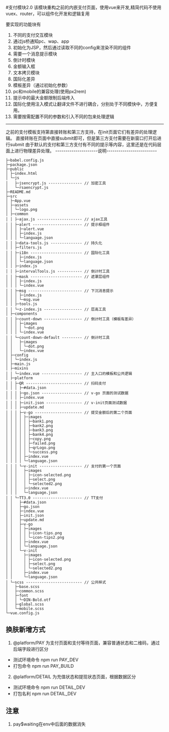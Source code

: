 #支付模块2.0
该模块重构之前的内嵌支付页面，使用vue来开发,精简代码不使用vuex、router，可以组件化开发和逻辑复用

要实现的功能块有
1. 不同的支付交互模块
2. 通过js桥通知pc、wap、app
3. 初始化为JSP，然后通过读取不同的config来渲染不同的组件
4. 需要一个消息提示模块
5. 倒计时模块
6. 金额输入框
7. 文本拷贝模块
8. 国际化差异
9. 模板差异（通过初始化参数）
10. pc和mobile的兼容处理(使用px2rem)
11. 提示中的最大金额限制后端传入
12. 国际化使用注入模式让翻译文件不进行耦合，分别处于不同模快中，方便复用。
13. 需要按需配置不同的参数和引入不同的包来处理逻辑
----------------------------------------------
之前的支付模板支持第直接转账和第三方支持，在init页面它们有差异的处理逻辑。
直接转账在页面中直接submit即可，但是第三方支付需要在新窗口打开后进行submit
由于默认的支付和第三方支付有不同的提示等内容，这里还是在代码层面上进行物理差异处理。
---------------------说明-------------------------
```
├─babel.config.js
├─package.json
├─public
│ ├─index.html
│ └─js
│   ├─jsencrypt.js --------------- // 加密工具
│   └─rsaencrypt.js
├─README.md
├─src
│ ├─App.vue
│ ├─assets
│ │ └─logo.png
│ ├─common
│ │ ├─ajax.js -------------------- // ajax工具
│ │ ├─alert ---------------------- // 提示框组件
│ │ │ ├─alert.vue
│ │ │ ├─index.js
│ │ │ └─language.json
│ │ ├─data-tools.js -------------- // 持久化
│ │ ├─filters.js
│ │ ├─i18n ----------------------- // 国际化工具
│ │ │ ├─index.js
│ │ │ └─language.json
│ │ ├─index.js
│ │ ├─intervalTools.js ----------- // 倒计时工具
│ │ ├─mask ----------------------- // 遮罩层组件
│ │ │ ├─index.js
│ │ │ └─index.vue
│ │ ├─msg ------------------------ // 下沉消息提示
│ │ │ ├─index.js
│ │ │ └─msg.vue
│ │ ├─tools.js
│ │ └─z-index.js ----------------- // 层高工具
│ ├─components
│ │ ├─count-down ----------------- // 倒计时工具（模板有差异）
│ │ │ ├─images
│ │ │ │ └─dot.png
│ │ │ └─index.vue
│ │ └─count-down-default --------- // 倒计时工具
│ │   ├─images
│ │   │ └─dot.png
│ │   └─index.vue
│ ├─config
│ │ └─index.js
│ ├─main.js
│ ├─mixins
│ │ └─index.vue ------------------ // 主入口的模板和公共逻辑
│ ├─platform
│ │ ├─QR ------------------------- // 扫码支付
│ │ │ ├─#data.json
│ │ │ ├─go.json ------------------ // v-go 页面的测试数据
│ │ │ ├─index.vue
│ │ │ ├─init.json ---------------- // v-init页面测试数据
│ │ │ ├─update.md
│ │ │ ├─v-go --------------------- // 提交金额后的第二个页面
│ │ │ │ ├─images
│ │ │ │ │ ├─bank1.png
│ │ │ │ │ ├─bank2.png
│ │ │ │ │ ├─bank3.png
│ │ │ │ │ ├─bank4.png
│ │ │ │ │ ├─copy.png
│ │ │ │ │ ├─failed.png
│ │ │ │ │ ├─qrLogo.png
│ │ │ │ │ └─success.png
│ │ │ │ ├─index.vue
│ │ │ │ └─language.json
│ │ │ └─v-init ------------------- // 支付的第一个页面
│ │ │   ├─images
│ │ │   │ ├─icon-selected.png
│ │ │   │ ├─select.png
│ │ │   │ └─selected2.png
│ │ │   ├─index.vue
│ │ │   └─language.json
│ │ └─TT3.0 ---------------------- // TT支付
│ │   ├─#data.json
│ │   ├─go.json
│ │   ├─index.vue
│ │   ├─init.json
│ │   ├─update.md
│ │   ├─v-go
│ │   │ ├─images
│ │   │ │ ├─icon-tips.png
│ │   │ │ └─icon-tips2.png
│ │   │ ├─index.vue
│ │   │ └─language.json
│ │   └─v-init
│ │     ├─images
│ │     │ ├─icon-selected.png
│ │     │ ├─select.png
│ │     │ └─selected2.png
│ │     ├─index.vue
│ │     └─language.json
│ └─scss ------------------------- // 公共样式
│   ├─base.scss
│   ├─common.scss
│   ├─font
│   │ └─DIN-Bold.otf
│   ├─global.scss
│   └─mobile.scss
└─vue.config.js
 ```
## 换肤新增方式
1. @platform/PAY 为支付页面和支付等待页面，兼容普通状态和二维码，通过后端字段进行区分
- 测试环境命令 npm run PAY_DEV
- 打包命令 npm run PAY_BUILD
2. @platform/DETAIL 为充值状态和提现状态页面，根据数据区分
- 测试环境命令 npm run DETAIL_DEV
- 打包名利 npm run DETAIL_DEV

## 注意
1. pay$waiting在env中后面的数据消失
